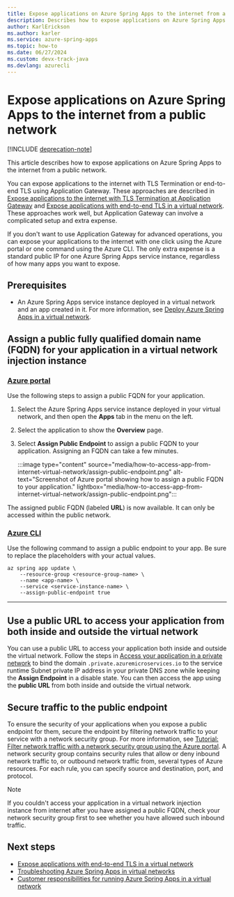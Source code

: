 ```yaml
---
title: Expose applications on Azure Spring Apps to the internet from a public network
description: Describes how to expose applications on Azure Spring Apps to the internet from a public network.
author: KarlErickson
ms.author: karler
ms.service: azure-spring-apps
ms.topic: how-to
ms.date: 06/27/2024
ms.custom: devx-track-java
ms.devlang: azurecli
---
```


# Expose applications on Azure Spring Apps to the internet from a public network

[!INCLUDE [deprecation-note](../includes/deprecation-note.md)]

This article describes how to expose applications on Azure Spring Apps to the internet from a public network.

You can expose applications to the internet with TLS Termination or end-to-end TLS using Application Gateway. These approaches are described in [Expose applications to the internet with TLS Termination at Application Gateway](./expose-apps-gateway-tls-termination.md) and [Expose applications with end-to-end TLS in a virtual network](./expose-apps-gateway-end-to-end-tls.md). These approaches work well, but Application Gateway can involve a complicated setup and extra expense.

If you don't want to use Application Gateway for advanced operations, you can expose your applications to the internet with one click using the Azure portal or one command using the Azure CLI. The only extra expense is a standard public IP for one Azure Spring Apps service instance, regardless of how many apps you want to expose.

## Prerequisites

- An Azure Spring Apps service instance deployed in a virtual network and an app created in it. For more information, see [Deploy Azure Spring Apps in a virtual network](./how-to-deploy-in-azure-virtual-network.md).

## Assign a public fully qualified domain name (FQDN) for your application in a virtual network injection instance


### [Azure portal](#tab/azure-portal)

Use the following steps to assign a public FQDN for your application.

1. Select the Azure Spring Apps service instance deployed in your virtual network, and then open the **Apps** tab in the menu on the left.

1. Select the application to show the **Overview** page.

1. Select **Assign Public Endpoint** to assign a public FQDN to your application. Assigning an FQDN can take a few minutes.

   :::image type="content" source="media/how-to-access-app-from-internet-virtual-network/assign-public-endpoint.png" alt-text="Screenshot of Azure portal showing how to assign a public FQDN to your application." lightbox="media/how-to-access-app-from-internet-virtual-network/assign-public-endpoint.png":::

The assigned public FQDN (labeled **URL**) is now available. It can only be accessed within the public network.

### [Azure CLI](#tab/azure-CLI)

Use the following command to assign a public endpoint to your app. Be sure to replace the placeholders with your actual values.

```azurecli
az spring app update \
    --resource-group <resource-group-name> \
    --name <app-name> \
    --service <service-instance-name> \
    --assign-public-endpoint true
```

---

## Use a public URL to access your application from both inside and outside the virtual network

You can use a public URL to access your application both inside and outside the virtual network. Follow the steps in [Access your application in a private network](./access-app-virtual-network.md) to bind the domain `.private.azuremicroservices.io` to the service runtime Subnet private IP address in your private DNS zone while keeping the **Assign Endpoint** in a disable state. You can then access the app using the **public URL** from both inside and outside the virtual network.

## Secure traffic to the public endpoint

To ensure the security of your applications when you expose a public endpoint for them, secure the endpoint by filtering network traffic to your service with a network security group. For more information, see [Tutorial: Filter network traffic with a network security group using the Azure portal](../../virtual-network/tutorial-filter-network-traffic.md). A network security group contains security rules that allow or deny inbound network traffic to, or outbound network traffic from, several types of Azure resources. For each rule, you can specify source and destination, port, and protocol.

> [!NOTE]
> If you couldn't access your application in a virtual network injection instance from internet after you have assigned a public FQDN, check your network security group first to see whether you have allowed such inbound traffic.

## Next steps

- [Expose applications with end-to-end TLS in a virtual network](./expose-apps-gateway-end-to-end-tls.md)
- [Troubleshooting Azure Spring Apps in virtual networks](./troubleshooting-vnet.md)
- [Customer responsibilities for running Azure Spring Apps in a virtual network](./vnet-customer-responsibilities.md)

